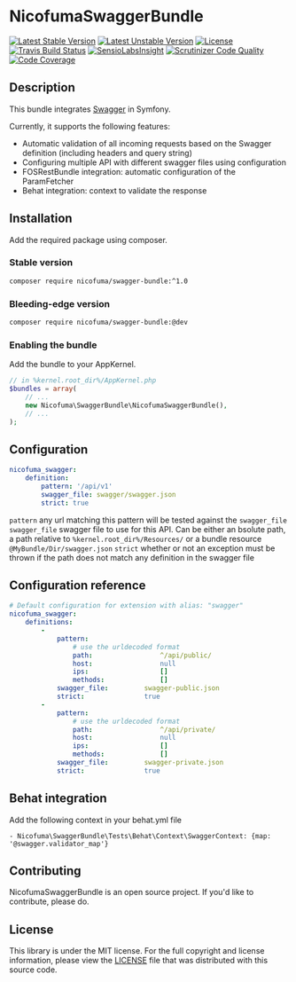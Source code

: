 NicofumaSwaggerBundle
===============

[![Latest Stable Version](https://poser.pugx.org/nicofuma/swagger-bundle/v/stable.png)](https://packagist.org/packages/nicofuma/swagger-bundle "Latest Stable Version")
[![Latest Unstable Version](https://poser.pugx.org/nicofuma/swagger-bundle/v/unstable.png)](https://packagist.org/packages/nicofuma/swagger-bundle "Latest Unstable Version")
[![License](https://poser.pugx.org/nicofuma/swagger-bundle/license)](https://packagist.org/packages/nicofuma/swagger-bundle)
[![Travis Build Status](https://api.travis-ci.org/Nicofuma/SwaggerBundle.png?branch=master)](https://travis-ci.org/Nicofuma/SwaggerBundle "Build status")
[![SensioLabsInsight](https://insight.sensiolabs.com/projects/c960afc9-f67d-464b-9c0a-351864e86e7e/mini.png)](https://insight.sensiolabs.com/projects/c960afc9-f67d-464b-9c0a-351864e86e7e "SensioLabsInsight")
[![Scrutinizer Code Quality](https://scrutinizer-ci.com/g/Nicofuma/SwaggerBundle/badges/quality-score.png?b=master)](https://scrutinizer-ci.com/g/Nicofuma/SwaggerBundle/?branch=master)
[![Code Coverage](https://scrutinizer-ci.com/g/Nicofuma/SwaggerBundle/badges/coverage.png?b=master)](https://scrutinizer-ci.com/g/Nicofuma/SwaggerBundle/?branch=master)

Description
-----------

This bundle integrates [Swagger](http://swagger.io/) in Symfony.

Currently, it supports the following features:
 - Automatic validation of all incoming requests based on the Swagger definition (including headers and query string)
 - Configuring multiple API with different swagger files using configuration
 - FOSRestBundle integration: automatic configuration of the ParamFetcher
 - Behat integration: context to validate the response

Installation
------------

Add the required package using composer.

### Stable version

```bash
composer require nicofuma/swagger-bundle:^1.0
```

### Bleeding-edge version

```bash
composer require nicofuma/swagger-bundle:@dev
```

### Enabling the bundle

Add the bundle to your AppKernel.

```php
// in %kernel.root_dir%/AppKernel.php
$bundles = array(
    // ...
    new Nicofuma\SwaggerBundle\NicofumaSwaggerBundle(),
    // ...
);
```

Configuration
-------------

```yml
nicofuma_swagger:
    definition:
        pattern: '/api/v1'
        swagger_file: swagger/swagger.json
        strict: true
```

`pattern` any url matching this pattern will be tested against the `swagger_file`
`swagger_file` swagger file to use for this API. Can be either an bsolute path, a path relative to `%kernel.root_dir%/Resources/` or a bundle resource `@MyBundle/Dir/swagger.json`
`strict` whether or not an exception must be thrown if the path does not match any definition in the swagger file

Configuration reference
-----------------------

```yml
# Default configuration for extension with alias: "swagger"
nicofuma_swagger:
    definitions:
        -
            pattern:
                # use the urldecoded format
                path:                 ^/api/public/
                host:                 null
                ips:                  []
                methods:              []
            swagger_file:         swagger-public.json
            strict:               true
        -
            pattern:
                # use the urldecoded format
                path:                 ^/api/private/
                host:                 null
                ips:                  []
                methods:              []
            swagger_file:         swagger-private.json
            strict:               true

```

Behat integration
-----------------

Add the following context in your behat.yml file
```
- Nicofuma\SwaggerBundle\Tests\Behat\Context\SwaggerContext: {map: '@swagger.validator_map'}
```

Contributing
------------

NicofumaSwaggerBundle is an open source project. If you'd like to contribute, please do.

License
-------

This library is under the MIT license. For the full copyright and license information, please view the [LICENSE]() file that was distributed with this source code.
